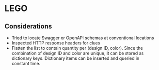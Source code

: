 # LEGO

## Considerations
* Tried to locate Swagger or OpenAPI schemas at conventional locations
* Inspected HTTP response headers for clues
* Flatten the list to contain quantity per (design ID, color). Since the combination of design ID and color are unique, it can be stored as dictionary keys. Dictionary items can be inserted and queried in constant time.
